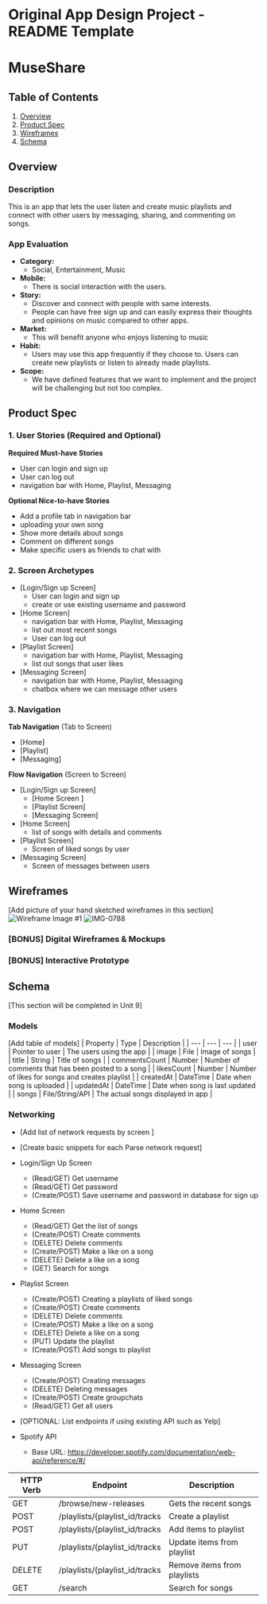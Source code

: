 Original App Design Project - README Template
===

# MuseShare

## Table of Contents
1. [Overview](#Overview)
1. [Product Spec](#Product-Spec)
1. [Wireframes](#Wireframes)
2. [Schema](#Schema)

## Overview
### Description
This is an app that lets the user listen and create music playlists and connect with other users by messaging, sharing, and commenting on songs.

### App Evaluation
- **Category:**
  - Social, Entertainment, Music
- **Mobile:**
  - There is social interaction with the users.
- **Story:**
  - Discover and connect with people with same interests. 
  - People can have free sign up and can easily express their thoughts and opinions on music compared to other apps.
- **Market:**
  - This will benefit anyone who enjoys listening to music
- **Habit:**
  - Users may use this app frequently if they choose to. Users can create new playlists or listen to already made playlists.
- **Scope:** 
  - We have defined features that we want to implement and the project will be challenging but not too complex. 

## Product Spec

### 1. User Stories (Required and Optional)

**Required Must-have Stories**

* User can login and sign up
* User can log out
* navigation bar with Home, Playlist, Messaging

**Optional Nice-to-have Stories**

* Add a profile tab in navigation bar
* uploading your own song
* Show more details about songs
* Comment on different songs
* Make specific users as friends to chat with

### 2. Screen Archetypes

* [Login/Sign up Screen]
   * User can login and sign up
   * create or use existing username and password
* [Home Screen]
   *  navigation bar with Home, Playlist, Messaging
   *  list out most recent songs
   * User can log out
* [Playlist Screen]
   *  navigation bar with Home, Playlist, Messaging
   *  list out songs that user likes
* [Messaging Screen]
   *  navigation bar with Home, Playlist, Messaging
   *  chatbox where we can message other users


### 3. Navigation

**Tab Navigation** (Tab to Screen)

* [Home]
* [Playlist]
* [Messaging]

**Flow Navigation** (Screen to Screen)

* [Login/Sign up Screen]
   * [Home Screen ]
   * [Playlist Screen]
   * [Messaging Screen]
* [Home Screen]
   * list of songs with details and comments
* [Playlist Screen]
   * Screen of liked songs by user
* [Messaging Screen]
   * Screen of messages between users

## Wireframes
[Add picture of your hand sketched wireframes in this section]
![Wireframe Image #1](https://user-images.githubusercontent.com/86382528/139496330-9be6aba1-3cbf-4eb3-809e-28cff2c5fa6c.jpg)
![IMG-0788](https://user-images.githubusercontent.com/57238276/139496230-dce7f540-0342-4ce5-99eb-deba6a15bf14.jpg)

### [BONUS] Digital Wireframes & Mockups

### [BONUS] Interactive Prototype

## Schema 
[This section will be completed in Unit 9]
### Models
[Add table of models]
| Property | Type | Description |
| --- | --- | --- |
| user | Pointer to user | The users using the app |
| image | File | Image of songs |
| title | String | Title of songs |
| commentsCount | Number | Number of comments that has been posted to a song |
| likesCount | Number | Number of likes for songs and creates playlist |
| createdAt  | DateTime | Date when song is uploaded |
| updatedAt | DateTime | Date when song is last updated |
| songs | File/String/API | The actual songs displayed in app |

### Networking
- [Add list of network requests by screen ]
- [Create basic snippets for each Parse network request]
- Login/Sign Up Screen
  - (Read/GET) Get username
  - (Read/GET) Get password
  - (Create/POST) Save username and password in database for sign up
- Home Screen
  - (Read/GET) Get the list of songs
  - (Create/POST) Create comments
  - (DELETE) Delete comments
  - (Create/POST) Make a like on a song
  - (DELETE) Delete a like on a song
  - (GET) Search for songs
- Playlist Screen
  - (Create/POST) Creating a playlists of liked songs
  - (Create/POST) Create comments
  - (DELETE) Delete comments
  - (Create/POST) Make a like on a song
  - (DELETE) Delete a like on a song
  - (PUT) Update the playlist
  - (Create/POST) Add songs to playlist
- Messaging Screen
  - (Create/POST) Creating messages
  - (DELETE) Deleting messages
  - (Create/POST) Create groupchats
  - (Read/GET) Get all users

- [OPTIONAL: List endpoints if using existing API such as Yelp]
- Spotify API
  - Base URL: https://developer.spotify.com/documentation/web-api/reference/#/
  
| HTTP Verb | Endpoint | Description |
| --- | --- | --- |
| GET | /browse/new-releases | Gets the recent songs |
| POST | /playlists/{playlist_id/tracks | Create a playlist |
| POST | /playlists/{playlist_id/tracks | Add items to playlist |
| PUT |  /playlists/{playlist_id/tracks | Update items from playlist |
| DELETE | /playlists/{playlist_id/tracks | Remove items from playlists |
| GET | /search | Search for songs |

